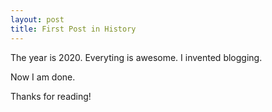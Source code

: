 ```yaml
---
layout: post
title: First Post in History
---
```


The year is 2020.
Everyting is awesome.
I invented blogging.

Now I am done.

Thanks for reading!
